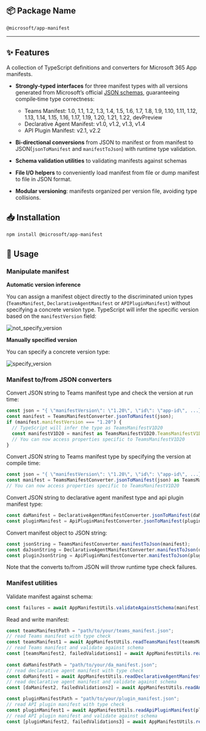 ## 📦 Package Name

`@microsoft/app-manifest`

---

## ✨ Features

A collection of TypeScript definitions and converters for Microsoft 365 App manifests.

- **Strongly‑typed interfaces** for three manifest types with all versions generated from Microsoft’s official [JSON schemas](https://developer.microsoft.com/json-schemas/), guaranteeing compile‑time type correctness:  
  - Teams Manifest: 1.0, 1.1, 1.2, 1.3, 1.4, 1.5, 1.6, 1.7, 1.8, 1.9, 1.10, 1.11, 1.12, 1.13, 1.14, 1.15, 1.16, 1.17, 1.19, 1.20, 1.21, 1.22, devPreview  
  - Declarative Agent Manifest: v1.0, v1.2, v1.3, v1.4  
  - API Plugin Manifest: v2.1, v2.2

- **Bi‑directional conversions** from JSON to manifest or from manifest to JSON(`jsonToManifest` and `manifestToJson`) with runtime type validation.

- **Schema validation utilities** to validating manifests against schemas  

- **File I/O helpers** to conveniently load manifest from file or dump manifest to file in JSON format.

- **Modular versioning**: manifests organized per version file, avoiding type collisions.

## 📥 Installation

```bash
npm install @microsoft/app-manifest 
```

## 📖 Usage

### Manipulate manifest

**Automatic version inference**

You can assign a manifest object directly to the discriminated union types (`TeamsManifest`, `DeclarativeAgentManifest` or `APIPluginManifest`) without specifying a concrete version type. TypeScript will infer the specific version based on the `manifestVersion` field:

![not_specify_version](https://github.com/user-attachments/assets/2f10873b-974a-4998-a80c-6bdd6609bdfc)

**Manually specified version**

You can specify a concrete version type:

![specify_version](https://github.com/user-attachments/assets/d6a566af-8b68-41cf-b1a2-a1083e16e6c7)

### Manifest to/from JSON converters

Convert JSON string to Teams manifest type and check the version at run time:

```typescript
const json = "{ \"manifestVersion\": \"1.20\", \"id\": \"app-id\", ...}";
const manifest = TeamsManifestConverter.jsonToManifest(json);
if (manifest.manifestVersion === "1.20") {
  // TypeScript will infer the type as TeamsManifestV1D20
  const manifestV1D20 = manifest as TeamsManifestV1D20.TeamsManifestV1D20;
  // You can now access properties specific to TeamsManifestV1D20
}
```

Convert JSON string to Teams manifest type by specifying the version at compile time:

```typescript
const json = "{ \"manifestVersion\": \"1.20\", \"id\": \"app-id\", ...}";
const manifest = TeamsManifestConverter.jsonToManifest(json) as TeamsManifestV1D20.TeamsManifestV1D20;
// You can now access properties specific to TeamsManifestV1D20
```

Convert JSON string to declarative agent manifest type and api plugin manifest type:

```typescript
const daManifest = DeclarativeAgentManifestConverter.jsonToManifest(daManifestJSON) as DeclarativeAgentManifest;
const pluginManifest = ApiPluginManifestConverter.jsonToManifest(pluginManifestJSON) as APIPluginManifest;
```

Convert manifest object to JSON string:

```typescript
const jsonString = TeamsManifestConverter.manifestToJson(manifest);
const daJsonString = DeclarativeAgentManifestConverter.manifestToJson(daManifest);
const pluginJsonString = ApiPluginManifestConverter.manifestToJson(pluginManifest);
```

Note that the converts to/from JSON will throw runtime type check failures.

### Manifest utilities

Validate manifest against schema: 

```typescript
const failures = await AppManifestUtils.validateAgainstSchema(manifest);
```

Read and write manifest:

```typescript
const teamsManifestPath = "path/to/your/teams_manifest.json"; 
// read Teams manifest with type check
const teamsManifest1 = await AppManifestUtils.readTeamsManifest(teamsManifestPath);
// read Teams manifest and validate against schema
const [teamsManifest2, failedValidations1] = await AppManifestUtils.readAndValidateTeamsManifest(teamsManifestPath);
 
const daManifestPath = "path/to/your/da_manifest.json"; 
// read declarative agent manifest with type check
const daManifest1 = await AppManifestUtils.readDeclarativeAgentManifest(daManifestPath);
// read declarative agent manifest and validate against schema
const [daManifest2, failedValidations2] = await AppManifestUtils.readAndValidateDeclarativeAgentManifest(daManifestPath);

const pluginManifestPath = "path/to/your/plugin_manifest.json"; 
// read API plugin manifest with type check
const pluginManifest1 = await AppManifestUtils.readApiPluginManifest(pluginManifestPath);
// read API plugin manifest and validate against schema
const [pluginManifest2, failedValidations3] = await AppManifestUtils.readAndValidateApiPluginManifest(pluginManifestPath);
```